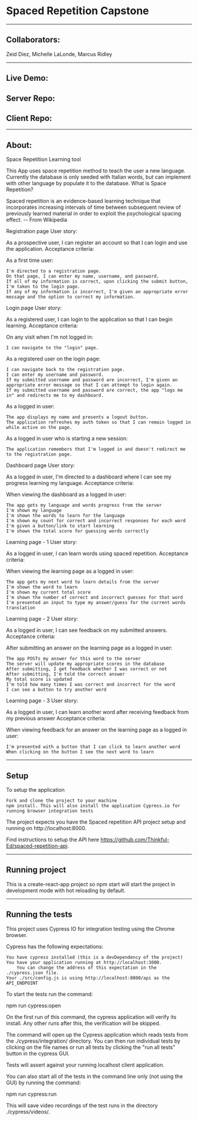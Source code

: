 # Spaced Repetition Capstone


---------------------------------------------------------------------------------
## Collaborators:
Zeid Diez,
Michelle LaLonde,
Marcus Ridley

---------------------------------------------------------------------------------

## Live Demo:

## Server Repo:

## Client Repo:

---------------------------------------------------------------------------------

## About:

Space Repetition Learning tool

This App uses space repetition method to teach the user a new language. Currently the database is only seeded with Italian words, but can implement with other language by populate it to the database.
What is Space Repetition?

Spaced repetition is an evidence-based learning technique that incorporates increasing intervals of time between subsequent review of previously learned material in order to exploit the psychological spacing effect. -- From Wikipedia

Registration page
User story:

As a prospective user, I can register an account so that I can login and use the application.
Acceptance criteria:

As a first time user:

    I'm directed to a registration page.
    On that page, I can enter my name, username, and password.
    If all of my information is correct, upon clicking the submit button, I'm taken to the login page.
    If any of my information is incorrect, I'm given an appropriate error message and the option to correct my information.

Login page
User story:

As a registered user, I can login to the application so that I can begin learning.
Acceptance criteria:

On any visit when I'm not logged in:

    I can navigate to the "login" page.

As a registered user on the login page:

    I can navigate back to the registration page.
    I can enter my username and password.
    If my submitted username and password are incorrect, I'm given an appropriate error message so that I can attempt to login again.
    If my submitted username and password are correct, the app "logs me in" and redirects me to my dashboard.

As a logged in user:

    The app displays my name and presents a logout button.
    The application refreshes my auth token so that I can remain logged in while active on the page.

As a logged in user who is starting a new session:

    The application remembers that I'm logged in and doesn't redirect me to the registration page.

Dashboard page
User story:

As a logged in user, I'm directed to a dashboard where I can see my progress learning my language.
Acceptance criteria:

When viewing the dashboard as a logged in user:

    The app gets my language and words progress from the server
    I'm shown my language
    I'm shown the words to learn for the language
    I'm shown my count for correct and incorrect responses for each word
    I'm given a button/link to start learning
    I'm shown the total score for guessing words correctly

Learning page - 1
User story:

As a logged in user, I can learn words using spaced repetition.
Acceptance criteria:

When viewing the learning page as a logged in user:

    The app gets my next word to learn details from the server
    I'm shown the word to learn
    I'm shown my current total score
    I'm shown the number of correct and incorrect guesses for that word
    I'm presented an input to type my answer/guess for the current words translation

Learning page - 2
User story:

As a logged in user, I can see feedback on my submitted answers.
Acceptance criteria:

After submitting an answer on the learning page as a logged in user:

    The app POSTs my answer for this word to the server
    The server will update my appropriate scores in the database
    After submitting, I get feedback whether I was correct or not
    After submitting, I'm told the correct answer
    My total score is updated
    I'm told how many times I was correct and incorrect for the word
    I can see a button to try another word

Learning page - 3
User story:

As a logged in user, I can learn another word after receiving feedback from my previous answer
Acceptance criteria:

When viewing feedback for an answer on the learning page as a logged in user:

    I'm presented with a button that I can click to learn another word
    When clicking on the button I see the next word to learn


---------------------------------------------------------------------------------

## Setup

To setup the application

    Fork and clone the project to your machine
    npm install. This will also install the application Cypress.io for running browser integration tests

The project expects you have the Spaced repetition API project setup and running on http://localhost:8000.

Find instructions to setup the API here https://github.com/Thinkful-Ed/spaced-repetition-api.

---------------------------------------------------------------------------------

## Running project

This is a create-react-app project so npm start will start the project in development mode with hot reloading by default.

---------------------------------------------------------------------------------

## Running the tests

This project uses Cypress IO for integration testing using the Chrome browser.

Cypress has the following expectations:

    You have cypress installed (this is a devDependency of the project)
    You have your application running at http://localhost:3000.
        You can change the address of this expectation in the ./cypress.json file.
    Your ./src/config.js is using http://localhost:8000/api as the API_ENDPOINT

To start the tests run the command:

npm run cypress:open

On the first run of this command, the cypress application will verify its install. Any other runs after this, the verification will be skipped.

The command will open up the Cypress application which reads tests from the ./cypress/integration/ directory. You can then run individual tests by clicking on the file names or run all tests by clicking the "run all tests" button in the cypress GUI.

Tests will assert against your running localhost client application.

You can also start all of the tests in the command line only (not using the GUI) by running the command:

npm run cypress:run

This will save video recordings of the test runs in the directory ./cypress/videos/.


